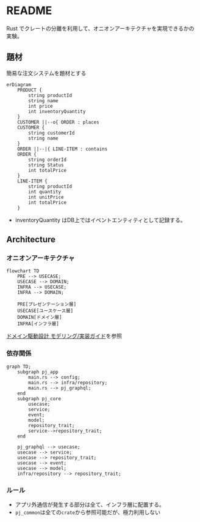 # README
Rust でクレートの分離を利用して、オニオンアーキテクチャを実現できるかの実験。

## 題材
簡易な注文システムを題材とする
```mermaid
erDiagram
    PRODUCT {
        string productId
        string name
        int price
        int inventoryQuantity
    }
    CUSTOMER ||--o{ ORDER : places
    CUSTOMER {
        string customerId
        string name
    }
    ORDER ||--|{ LINE-ITEM : contains
    ORDER {
        string orderId
        string Status
        int totalPrice
    }
    LINE-ITEM {
        string productId
        int quantity
        int unitPrice
        int totalPrice
    }
```

- inventoryQuantity はDB上ではイベントエンティティとして記録する。

## Architecture
### オニオンアーキテクチャ
```mermaid
flowchart TD
    PRE --> USECASE;
    USECASE --> DOMAIN;
    INFRA --> USECASE;
    INFRA --> DOMAIN;

    PRE[プレゼンテーション層]
    USECASE[ユースケース層]
    DOMAIN[ドメイン層]
    INFRA[インフラ層]
```
[ドメイン駆動設計 モデリング/実装ガイド](https://booth.pm/ja/items/1835632)を参照

### 依存関係
```mermaid
graph TD;
    subgraph pj_app
        main.rs --> config;
        main.rs --> infra/repository;
        main.rs --> pj_graphql;
    end
    subgraph pj_core
        usecase;
        service;
        event;
        model;
        repository_trait;
        service-->repository_trait;
    end

    pj_graphql --> usecase;
    usecase --> service;
    usecase --> repository_trait;
    usecase --> event;
    usecase --> model;
    infra/repository --> repository_trait;
```



### ルール
- アプリ外通信が発生する部分は全て、インフラ層に配置する。
- `pj_common`は全ての`crate`から参照可能だが、極力利用しない
